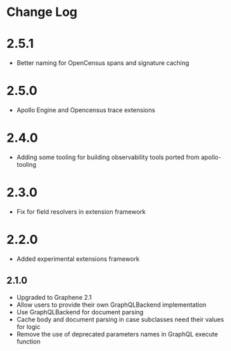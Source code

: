 # Change Log

# 2.5.1 

* Better naming for OpenCensus spans and signature caching

# 2.5.0

* Apollo Engine and Opencensus trace extensions

# 2.4.0

* Adding some tooling for building observability tools ported from apollo-tooling

# 2.3.0

* Fix for field resolvers in extension framework

# 2.2.0

* Added experimental extensions framework

## 2.1.0

* Upgraded to Graphene 2.1
* Allow users to provide their own GraphQLBackend implementation
* Use GraphQLBackend for document parsing
* Cache body and document parsing in case subclasses need their values for logic
* Remove the use of deprecated parameters names in GraphQL execute function

